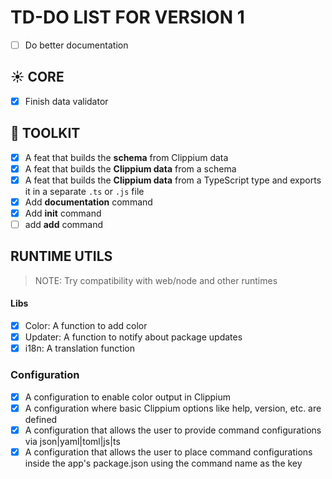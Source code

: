 # TD-DO LIST FOR VERSION 1

- [ ] Do better documentation

## ☀️ CORE

- [x] Finish data validator

## 🧰 TOOLKIT

- [x] A feat that builds the **schema** from Clippium data
- [x] A feat that builds the **Clippium data** from a schema
- [x] A feat that builds the **Clippium data** from a TypeScript type and exports it in a separate `.ts` or `.js` file
- [x] Add **documentation** command
- [x] Add **init** command
- [ ] add **add** command

## RUNTIME UTILS

> NOTE: Try compatibility with web/node and other runtimes

#### Libs

- [x] Color: A function to add color
- [x] Updater: A function to notify about package updates
- [x] i18n: A translation function

### Configuration

- [x] A configuration to enable color output in Clippium
- [x] A configuration where basic Clippium options like help, version, etc. are defined
- [x] A configuration that allows the user to provide command configurations via json|yaml|toml|js|ts
- [x] A configuration that allows the user to place command configurations inside the app's package.json using the command name as the key
